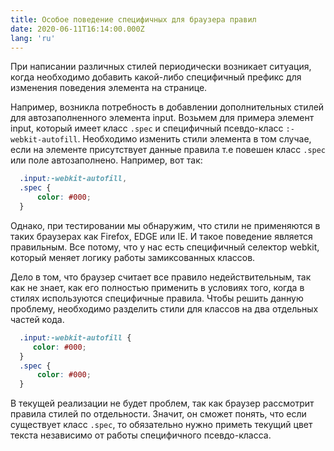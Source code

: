 ```yaml
---
title: Особое поведение специфичных для браузера правил
date: 2020-06-11T16:14:00.000Z
lang: 'ru'
---
```

При написании различных стилей периодически возникает ситуация, когда необходимо добавить какой-либо специфичный префикс для изменения поведения элемента на странице.

Например, возникла потребность в добавлении дополнительных стилей для автозаполненного элемента input. Возьмем для примера элемент input, который имеет класс <code>.spec</code> и специфичный псевдо-класс <code>:-webkit-autofill</code>. Необходимо изменить стили элемента в том случае, если на элементе присутствует данные правила т.е повешен класс <code>.spec</code> или поле автозаполнено. Например, вот так:

```css
  .input:-webkit-autofill,
  .spec {
      color: #000;
  }
```
Однако, при тестировании мы обнаружим, что стили не применяются в таких браузерах как Firefox, EDGE или IE. И такое поведение является правильным. Все потому, что у нас есть специфичный селектор webkit, который меняет логику работы замиксованных классов. 

Дело в том, что браузер считает все правило недействительным, так как не знает, как его полностью применить в условиях того, когда в стилях используются специфичные правила. 
Чтобы решить данную проблему, необходимо разделить стили для классов на два отдельных частей кода.

```css
  .input:-webkit-autofill {
     color: #000;
  }
  .spec {
      color: #000;
  }
```

В текущей реализации не будет проблем, так как браузер рассмотрит правила стилей по отдельности. Значит, он сможет понять, что если существует класс <code>.spec</code>, то обязательно нужно приметь текущий цвет текста независимо от работы специфичного псевдо-класса.